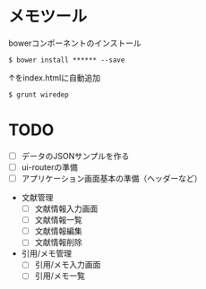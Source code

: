 メモツール
==========

bowerコンポーネントのインストール

    $ bower install ****** --save

↑をindex.htmlに自動追加

    $ grunt wiredep

# TODO

- [ ] データのJSONサンプルを作る
- [ ] ui-routerの準備
- [ ] アプリケーション画面基本の準備（ヘッダーなど）
- 文献管理
    - [ ] 文献情報入力画面
    - [ ] 文献情報一覧
    - [ ] 文献情報編集
    - [ ] 文献情報削除
- 引用/メモ管理
    - [ ] 引用/メモ入力画面
    - [ ] 引用/メモ一覧
